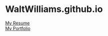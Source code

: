 # WaltWilliams.github.io
<a href="https://waltwilliams.github.io/">My Resume</a><br>
<a href="https://waltwilliams.github.io/portfolio.html/">My Portfolio</a>
